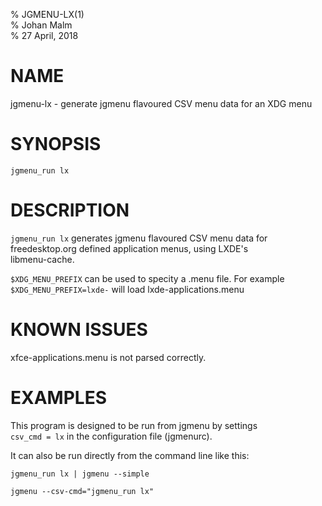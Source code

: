 % JGMENU-LX(1)  
% Johan Malm  
% 27 April, 2018

# NAME

jgmenu-lx - generate jgmenu flavoured CSV menu data for an XDG menu  

# SYNOPSIS

`jgmenu_run lx`

# DESCRIPTION

`jgmenu_run lx` generates jgmenu flavoured CSV menu data for  
freedesktop.org defined application menus, using LXDE's  
libmenu-cache.

`$XDG_MENU_PREFIX` can be used to specity a .menu file. For example  
`$XDG_MENU_PREFIX=lxde-` will load lxde-applications.menu  

# KNOWN ISSUES

xfce-applications.menu is not parsed correctly.

# EXAMPLES

This program is designed to be run from jgmenu by settings  
`csv_cmd = lx` in the configuration file (jgmenurc).  

It can also be run directly from the command line like this:  

    jgmenu_run lx | jgmenu --simple

    jgmenu --csv-cmd="jgmenu_run lx"

